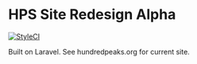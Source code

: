# HPS Site Redesign Alpha

[![StyleCI](https://github.styleci.io/repos/133919063/shield?branch=master)](https://github.styleci.io/repos/133919063)

Built on Laravel. See hundredpeaks.org for current site.